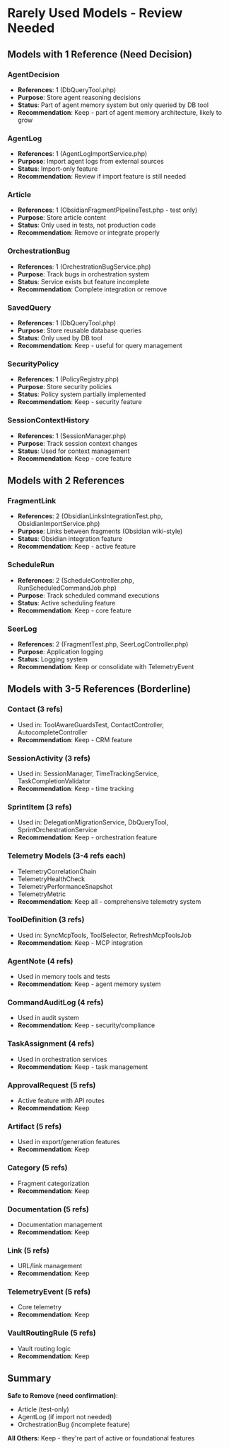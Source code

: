 # Rarely Used Models - Review Needed

## Models with 1 Reference (Need Decision)

### AgentDecision
- **References**: 1 (DbQueryTool.php)
- **Purpose**: Store agent reasoning decisions
- **Status**: Part of agent memory system but only queried by DB tool
- **Recommendation**: Keep - part of agent memory architecture, likely to grow

### AgentLog
- **References**: 1 (AgentLogImportService.php)
- **Purpose**: Import agent logs from external sources
- **Status**: Import-only feature
- **Recommendation**: Review if import feature is still needed

### Article
- **References**: 1 (ObsidianFragmentPipelineTest.php - test only)
- **Purpose**: Store article content
- **Status**: Only used in tests, not production code
- **Recommendation**: Remove or integrate properly

### OrchestrationBug
- **References**: 1 (OrchestrationBugService.php)
- **Purpose**: Track bugs in orchestration system
- **Status**: Service exists but feature incomplete
- **Recommendation**: Complete integration or remove

### SavedQuery
- **References**: 1 (DbQueryTool.php)
- **Purpose**: Store reusable database queries
- **Status**: Only used by DB tool
- **Recommendation**: Keep - useful for query management

### SecurityPolicy
- **References**: 1 (PolicyRegistry.php)
- **Purpose**: Store security policies
- **Status**: Policy system partially implemented
- **Recommendation**: Keep - security feature

### SessionContextHistory
- **References**: 1 (SessionManager.php)
- **Purpose**: Track session context changes
- **Status**: Used for context management
- **Recommendation**: Keep - core feature

## Models with 2 References

### FragmentLink
- **References**: 2 (ObsidianLinksIntegrationTest.php, ObsidianImportService.php)
- **Purpose**: Links between fragments (Obsidian wiki-style)
- **Status**: Obsidian integration feature
- **Recommendation**: Keep - active feature

### ScheduleRun
- **References**: 2 (ScheduleController.php, RunScheduledCommandJob.php)
- **Purpose**: Track scheduled command executions
- **Status**: Active scheduling feature
- **Recommendation**: Keep - core feature

### SeerLog
- **References**: 2 (FragmentTest.php, SeerLogController.php)
- **Purpose**: Application logging
- **Status**: Logging system
- **Recommendation**: Keep or consolidate with TelemetryEvent

## Models with 3-5 References (Borderline)

### Contact (3 refs)
- Used in: ToolAwareGuardsTest, ContactController, AutocompleteController
- **Recommendation**: Keep - CRM feature

### SessionActivity (3 refs)
- Used in: SessionManager, TimeTrackingService, TaskCompletionValidator
- **Recommendation**: Keep - time tracking

### SprintItem (3 refs)
- Used in: DelegationMigrationService, DbQueryTool, SprintOrchestrationService
- **Recommendation**: Keep - orchestration feature

### Telemetry Models (3-4 refs each)
- TelemetryCorrelationChain
- TelemetryHealthCheck
- TelemetryPerformanceSnapshot
- TelemetryMetric
- **Recommendation**: Keep all - comprehensive telemetry system

### ToolDefinition (3 refs)
- Used in: SyncMcpTools, ToolSelector, RefreshMcpToolsJob
- **Recommendation**: Keep - MCP integration

### AgentNote (4 refs)
- Used in memory tools and tests
- **Recommendation**: Keep - agent memory system

### CommandAuditLog (4 refs)
- Used in audit system
- **Recommendation**: Keep - security/compliance

### TaskAssignment (4 refs)
- Used in orchestration services
- **Recommendation**: Keep - task management

### ApprovalRequest (5 refs)
- Active feature with API routes
- **Recommendation**: Keep

### Artifact (5 refs)
- Used in export/generation features
- **Recommendation**: Keep

### Category (5 refs)
- Fragment categorization
- **Recommendation**: Keep

### Documentation (5 refs)
- Documentation management
- **Recommendation**: Keep

### Link (5 refs)
- URL/link management
- **Recommendation**: Keep

### TelemetryEvent (5 refs)
- Core telemetry
- **Recommendation**: Keep

### VaultRoutingRule (5 refs)
- Vault routing logic
- **Recommendation**: Keep

## Summary

**Safe to Remove (need confirmation)**:
- Article (test-only)
- AgentLog (if import not needed)
- OrchestrationBug (incomplete feature)

**All Others**: Keep - they're part of active or foundational features
